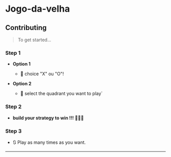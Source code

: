 # Jogo-da-velha

## Contributing

> To get started...

### Step 1

- **Option 1**
    - 🍴 choice "X" ou "O"!

- **Option 2**
    - 👯 select the quadrant you want to play`

### Step 2

- **build your strategy to win !!!** 🔨🔨🔨

### Step 3

- 🔃 Play as many times as you want.

---
